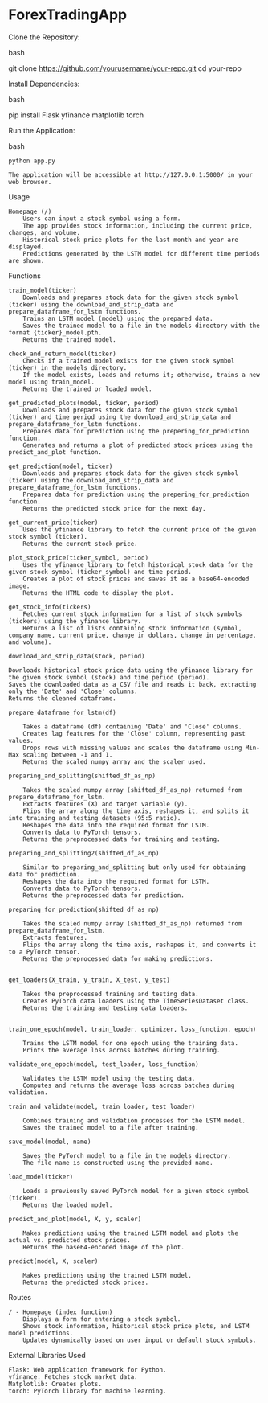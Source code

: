 # ForexTradingApp
Clone the Repository:

bash

git clone https://github.com/yourusername/your-repo.git
cd your-repo

Install Dependencies:

bash

pip install Flask yfinance matplotlib torch

Run the Application:

bash

    python app.py

    The application will be accessible at http://127.0.0.1:5000/ in your web browser.

Usage

    Homepage (/)
        Users can input a stock symbol using a form.
        The app provides stock information, including the current price, changes, and volume.
        Historical stock price plots for the last month and year are displayed.
        Predictions generated by the LSTM model for different time periods are shown.

Functions

    train_model(ticker)
        Downloads and prepares stock data for the given stock symbol (ticker) using the download_and_strip_data and prepare_dataframe_for_lstm functions.
        Trains an LSTM model (model) using the prepared data.
        Saves the trained model to a file in the models directory with the format {ticker}_model.pth.
        Returns the trained model.

    check_and_return_model(ticker)
        Checks if a trained model exists for the given stock symbol (ticker) in the models directory.
        If the model exists, loads and returns it; otherwise, trains a new model using train_model.
        Returns the trained or loaded model.

    get_predicted_plots(model, ticker, period)
        Downloads and prepares stock data for the given stock symbol (ticker) and time period using the download_and_strip_data and prepare_dataframe_for_lstm functions.
        Prepares data for prediction using the prepering_for_prediction function.
        Generates and returns a plot of predicted stock prices using the predict_and_plot function.

    get_prediction(model, ticker)
        Downloads and prepares stock data for the given stock symbol (ticker) using the download_and_strip_data and prepare_dataframe_for_lstm functions.
        Prepares data for prediction using the prepering_for_prediction function.
        Returns the predicted stock price for the next day.

    get_current_price(ticker)
        Uses the yfinance library to fetch the current price of the given stock symbol (ticker).
        Returns the current stock price.

    plot_stock_price(ticker_symbol, period)
        Uses the yfinance library to fetch historical stock data for the given stock symbol (ticker_symbol) and time period.
        Creates a plot of stock prices and saves it as a base64-encoded image.
        Returns the HTML code to display the plot.

    get_stock_info(tickers)
        Fetches current stock information for a list of stock symbols (tickers) using the yfinance library.
        Returns a list of lists containing stock information (symbol, company name, current price, change in dollars, change in percentage, and volume).
        
    download_and_strip_data(stock, period)

    Downloads historical stock price data using the yfinance library for the given stock symbol (stock) and time period (period).
    Saves the downloaded data as a CSV file and reads it back, extracting only the 'Date' and 'Close' columns.
    Returns the cleaned dataframe.

    prepare_dataframe_for_lstm(df)
    
        Takes a dataframe (df) containing 'Date' and 'Close' columns.
        Creates lag features for the 'Close' column, representing past values.
        Drops rows with missing values and scales the dataframe using Min-Max scaling between -1 and 1.
        Returns the scaled numpy array and the scaler used.
    
    preparing_and_splitting(shifted_df_as_np)
    
        Takes the scaled numpy array (shifted_df_as_np) returned from prepare_dataframe_for_lstm.
        Extracts features (X) and target variable (y).
        Flips the array along the time axis, reshapes it, and splits it into training and testing datasets (95:5 ratio).
        Reshapes the data into the required format for LSTM.
        Converts data to PyTorch tensors.
        Returns the preprocessed data for training and testing.
    
    preparing_and_splitting2(shifted_df_as_np)
    
        Similar to preparing_and_splitting but only used for obtaining data for prediction.
        Reshapes the data into the required format for LSTM.
        Converts data to PyTorch tensors.
        Returns the preprocessed data for prediction.
    
    preparing_for_prediction(shifted_df_as_np)
    
        Takes the scaled numpy array (shifted_df_as_np) returned from prepare_dataframe_for_lstm.
        Extracts features.
        Flips the array along the time axis, reshapes it, and converts it to a PyTorch tensor.
        Returns the preprocessed data for making predictions.
  
    
    get_loaders(X_train, y_train, X_test, y_test)
    
        Takes the preprocessed training and testing data.
        Creates PyTorch data loaders using the TimeSeriesDataset class.
        Returns the training and testing data loaders.
    
    
    train_one_epoch(model, train_loader, optimizer, loss_function, epoch)
    
        Trains the LSTM model for one epoch using the training data.
        Prints the average loss across batches during training.
    
    validate_one_epoch(model, test_loader, loss_function)
    
        Validates the LSTM model using the testing data.
        Computes and returns the average loss across batches during validation.
    
    train_and_validate(model, train_loader, test_loader)
    
        Combines training and validation processes for the LSTM model.
        Saves the trained model to a file after training.
    
    save_model(model, name)
    
        Saves the PyTorch model to a file in the models directory.
        The file name is constructed using the provided name.
    
    load_model(ticker)
    
        Loads a previously saved PyTorch model for a given stock symbol (ticker).
        Returns the loaded model.
    
    predict_and_plot(model, X, y, scaler)
    
        Makes predictions using the trained LSTM model and plots the actual vs. predicted stock prices.
        Returns the base64-encoded image of the plot.
    
    predict(model, X, scaler)
    
        Makes predictions using the trained LSTM model.
        Returns the predicted stock prices.

Routes

    / - Homepage (index function)
        Displays a form for entering a stock symbol.
        Shows stock information, historical stock price plots, and LSTM model predictions.
        Updates dynamically based on user input or default stock symbols.

External Libraries Used

    Flask: Web application framework for Python.
    yfinance: Fetches stock market data.
    Matplotlib: Creates plots.
    torch: PyTorch library for machine learning.
